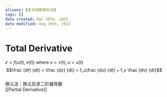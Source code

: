 ```yaml
---
aliases: [复合函数微分法]
tags: [] 
date created: Mar 20th, 2022
date modified: Aug 19th, 2022
---
```

# Total Derivative
$z = f(u(t),v(t))$  where $v = v(t), u = u(t)$  
$$\frac {df} {dt} = \frac {dz} {dt} = f_u\frac {du} {dt} + f_v \frac {dv} {dt}$$  
换元法：换元后求二阶偏导数  
[[Partial Derivative]]